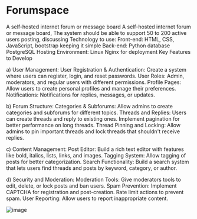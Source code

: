 # Forumspace
 A self-hosted internet forum or message board
 A self-hosted internet forum or message board, The system should be able to support 50 to 200 active users posting, discussing 
 Technology to use:
 Front-end: HTML, CSS, JavaScript, bootstrap keeping it simple 
 Back-end: Python
 database PostgreSQL 
 Hosting Environment: Linux Nginx for deployment
 Key Features to Develop

a) User Management:
    User Registration & Authentication: Create a system where users can register, login, and reset passwords.
    User Roles: Admin, moderators, and regular users with different permissions.
    Profile Pages: Allow users to create personal profiles and manage their preferences.
    Notifications: Notifications for replies, messages, or updates.

b) Forum Structure:
   Categories & Subforums: Allow admins to create categories and subforums for different topics.
   Threads and Replies: Users can create threads and reply to existing ones. Implement pagination for better performance on long threads.
   Thread Pinning and Locking: Allow admins to pin important threads and lock threads that shouldn't receive replies.

c) Content Management:
    Post Editor: Build a rich text editor with features like bold, italics, lists, links, and images.
    Tagging System: Allow tagging of posts for better categorization.
    Search Functionality: Build a search system that lets users find threads and posts by keyword, category, or author.

d) Security and Moderation:
   Moderation Tools: Give moderators tools to edit, delete, or lock posts and ban users.
   Spam Prevention: Implement CAPTCHA for registration and post-creation. Rate limit actions to prevent spam.
   User Reporting: Allow users to report inappropriate content.

![image](https://github.com/user-attachments/assets/1666c457-dbf9-40cb-afc4-695cd2b7a0a9)
